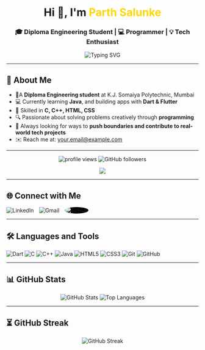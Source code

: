 <!-- Banner -->
<h1 align="center">
  Hi 👋, I'm <span style="color:#FFD700;">Parth Salunke</span>
</h1>

<h3 align="center">🎓 Diploma Engineering Student | 💻 Programmer | 💡 Tech Enthusiast</h3>

<p align="center">
  <img src="https://readme-typing-svg.demolab.com?font=Fira+Code&size=22&pause=1000&center=true&vCenter=true&width=435&lines=Driven+by+curiosity+and+code.;Passionate+about+solving+real-world+problems.;Always+learning+something+new!" alt="Typing SVG" />
</p>

---

## 🧠 About Me

- 📍A **Diploma Engineering student** at K.J. Somaiya Polytechnic, Mumbai  
- 💻 Currently learning **Java**, and building apps with **Dart & Flutter**
- 🧠 Skilled in **C, C++, HTML, CSS**
- 🔍 Passionate about solving problems creatively through **programming**
- 🚀 Always looking for ways to **push boundaries and contribute to real-world tech projects**
- ✉️ Reach me at: [your.email@example.com](mailto:parth.salunke@gmail.com)

---

<p align="center">
  <img src="https://komarev.com/ghpvc/?username=sparth292&label=Profile%20views&color=0e75b6&style=flat" alt="profile views" />
  <img src="https://img.shields.io/github/followers/sparth292?label=Followers&style=social" alt="GitHub followers" />
</p>

<!-- GitHub Trophy -->
<p align="center">
  <img src="https://github-profile-trophy.vercel.app/?username=sparth292&theme=darkhub&margin-w=15&row=1&column=7" />
</p>

---

## 🌐 Connect with Me

<p align="left">
  <a href="https://linkedin.com/in/yourlinkedin" target="_blank" style="text-decoration: none;">
    <img src="https://img.icons8.com/color/48/000000/linkedin.png" alt="LinkedIn" style="display:inline-block; margin-right:10px;"/>
  </a>
  <a href="mailto:your.email@example.com" target="_blank" style="text-decoration: none;">
    <img src="https://img.icons8.com/color/48/000000/gmail.png" alt="Gmail" style="display:inline-block; margin-right:10px;"/>
  </a>
  <a href="https://github.com/yourusername" target="_blank" style="text-decoration: none;">
    <img src="https://img.icons8.com/ios-glyphs/48/ffffff/github.png" alt="GitHub" style="display:inline-block; background-color:black; border-radius:50%;"/>
  </a>
</p>



---

## 🛠️ Languages and Tools

<p align="left">
  <img src="https://img.icons8.com/color/48/000000/dart.png" alt="Dart"/>
  <img src="https://img.icons8.com/color/48/000000/c-programming.png" alt="C"/>
  <img src="https://img.icons8.com/color/48/000000/c-plus-plus-logo.png" alt="C++"/>
  <img src="https://img.icons8.com/color/48/000000/java-coffee-cup-logo.png" alt="Java"/>
  <img src="https://img.icons8.com/color/48/000000/html-5.png" alt="HTML5"/>
  <img src="https://img.icons8.com/color/48/000000/css3.png" alt="CSS3"/>
  <img src="https://img.icons8.com/color/48/000000/git.png" alt="Git"/>
  <img src="https://img.icons8.com/material-outlined/48/ffffff/github.png" alt="GitHub"/>
</p>


---

## 📊 GitHub Stats

<p align="center">
  <img src="https://github-readme-stats.vercel.app/api?username=sparth292&show_icons=true&theme=radical&hide_border=true" alt="GitHub Stats" />
  <img src="https://github-readme-stats.vercel.app/api/top-langs/?username=sparth292&layout=compact&theme=radical&hide_border=true" alt="Top Languages" />
</p>


---

## ⏳ GitHub Streak

<p align="center">
  <img src="https://streak-stats.demolab.com?user=sparth292&theme=radical&hide_border=true&date_format=M%20j%5B%2C%20Y%5D" alt="GitHub Streak" />
</p>





